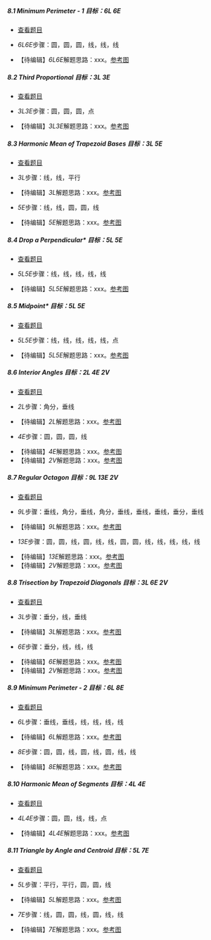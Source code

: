 ##### 8.1 Minimum Perimeter - 1 *目标：6L 6E*
- [查看题目](images/level/a-min-perimeter.png) 
+ *6L6E*步骤：圆，圆，圆，线，线，线
- 【待编辑】*6L6E*解题思路：xxx。[参考图](solved/8.1.6L6E.png)


##### 8.2 Third Proportional *目标：3L 3E*
- [查看题目](images/level/3rd-proportional.png) 
+ *3L3E*步骤：圆，圆，圆，点
- 【待编辑】*3L3E*解题思路：xxx。[参考图](solved/8.2.3L3E.png)


##### 8.3 Harmonic Mean of Trapezoid Bases *目标：3L 5E*
- [查看题目](images/level/trapezoid-harm-mean.png) 
+ *3L*步骤：线，线，平行
- 【待编辑】*3L*解题思路：xxx。[参考图](solved/8.3.3L.png)
+ *5E*步骤：线，线，圆，圆，线
- 【待编辑】*5E*解题思路：xxx。[参考图](solved/8.3.5E.png)


##### 8.4 Drop a Perpendicular* *目标：5L 5E*
- [查看题目](images/level/l-drop-perp.png) 
+ *5L5E*步骤：线，线，线，线，线
- 【待编辑】*5L5E*解题思路：xxx。[参考图](solved/8.4.5L5E.png)


##### 8.5 Midpoint* *目标：5L 5E*
- [查看题目](images/level/l-midpoint.png) 
+ *5L5E*步骤：线，线，线，线，线，点
- 【待编辑】*5L5E*解题思路：xxx。[参考图](solved/8.5.5L5E.png)


##### 8.6 Interior Angles *目标：2L 4E 2V*
- [查看题目](images/level/interior-angles.png) 
+ *2L*步骤：角分，垂线
- 【待编辑】*2L*解题思路：xxx。[参考图](solved/8.6.2L.png)
+ *4E*步骤：圆，圆，圆，线
- 【待编辑】*4E*解题思路：xxx。[参考图](solved/8.6.4E.png)
- 【待编辑】*2V*解题思路：xxx。[参考图](solved/8.6.2V.png)


##### 8.7 Regular Octagon *目标：9L 13E 2V*
- [查看题目](images/level/octagon-by-side.png) 
+ *9L*步骤：垂线，角分，垂线，角分，垂线，垂线，垂线，垂分，垂线
- 【待编辑】*9L*解题思路：xxx。[参考图](solved/8.7.9L.png)
+ *13E*步骤：圆，圆，线，圆，线，线，圆，圆，线，线，线，线，线
- 【待编辑】*13E*解题思路：xxx。[参考图](solved/8.7.13E.png)
- 【待编辑】*2V*解题思路：xxx。[参考图](solved/8.7.2V.png)


##### 8.8 Trisection by Trapezoid Diagonals *目标：3L 6E 2V*
- [查看题目](images/level/trapezoid-cut3.png) 
+ *3L*步骤：垂分，线，垂线
- 【待编辑】*3L*解题思路：xxx。[参考图](solved/8.8.3L.png)
+ *6E*步骤：垂分，线，线，线
- 【待编辑】*6E*解题思路：xxx。[参考图](solved/8.8.6E.png)
- 【待编辑】*2V*解题思路：xxx。[参考图](solved/8.8.2V.png)


##### 8.9 Minimum Perimeter - 2 *目标：6L 8E*
- [查看题目](images/level/orthic-triangle.png) 
+ *6L*步骤：垂线，垂线，线，线，线，线
- 【待编辑】*6L*解题思路：xxx。[参考图](solved/8.9.6L.png)
+ *8E*步骤：圆，圆，线，圆，线，圆，线，线
- 【待编辑】*8E*解题思路：xxx。[参考图](solved/8.9.8E.png)


##### 8.10 Harmonic Mean of Segments *目标：4L 4E*
- [查看题目](images/level/harmonic-mean.png) 
+ *4L4E*步骤：圆，圆，线，线，点
- 【待编辑】*4L4E*解题思路：xxx。[参考图](solved/8.10.4L4E.png)


##### 8.11 Triangle by Angle and Centroid *目标：5L 7E*
- [查看题目](images/level/a-tr-by-centroid.png) 
+ *5L*步骤：平行，平行，圆，圆，线
- 【待编辑】*5L*解题思路：xxx。[参考图](solved/8.11.5L.png)
+ *7E*步骤：线，圆，圆，线，圆，线，线
- 【待编辑】*7E*解题思路：xxx。[参考图](solved/8.11.7E.png)


